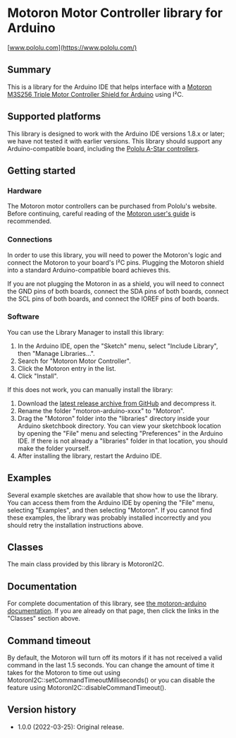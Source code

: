 # Motoron Motor Controller library for Arduino

[www.pololu.com](https://www.pololu.com/)

## Summary

This is a library for the Arduino IDE that helps interface with a
[Motoron M3S256 Triple Motor Controller Shield for Arduino][M3S256] using I&sup2;C.


## Supported platforms

This library is designed to work with the Arduino IDE versions 1.8.x or later;
we have not tested it with earlier versions.  This library should support any
Arduino-compatible board, including the [Pololu A-Star controllers][a-star].

## Getting started

### Hardware

The Motoron motor controllers can be purchased from Pololu's website.
Before continuing, careful reading of the [Motoron user's guide][guide]
is recommended.

### Connections

In order to use this library, you will need to power the Motoron's
logic and connect the Motoron to your board's I&sup2;C pins.  Plugging the
Motoron shield into a standard Arduino-compatible board achieves this.

If you are not plugging the Motoron in as a shield, you will need to connect
the GND pins of both boards, connect the SDA pins of both boards, connect
the SCL pins of both boards, and connect the IOREF pins of both boards.

### Software

You can use the Library Manager to install this library:

1. In the Arduino IDE, open the "Sketch" menu, select "Include Library", then
   "Manage Libraries...".
2. Search for "Motoron Motor Controller".
3. Click the Motoron entry in the list.
4. Click "Install".

If this does not work, you can manually install the library:

1. Download the [latest release archive from GitHub][releases]
   and decompress it.
2. Rename the folder "motoron-arduino-xxxx" to "Motoron".
3. Drag the "Motoron" folder into the "libraries" directory inside your
   Arduino sketchbook directory. You can view your sketchbook location by
   opening the "File" menu and selecting "Preferences" in the Arduino IDE. If
   there is not already a "libraries" folder in that location, you should make
   the folder yourself.
4. After installing the library, restart the Arduino IDE.

## Examples

Several example sketches are available that show how to use the library. You can
access them from the Arduino IDE by opening the "File" menu, selecting
"Examples", and then selecting "Motoron". If you cannot find these
examples, the library was probably installed incorrectly and you should retry
the installation instructions above.

## Classes

The main class provided by this library is MotoronI2C.

## Documentation

For complete documentation of this library, see [the motoron-arduino documentation][doc].  If you are already on that page, then click the links in the "Classes" section above.

## Command timeout

By default, the Motoron will turn off its motors if it has not received a valid command in the last 1.5 seconds.  You can change the amount of time it
takes for the Motoron to time out using MotoronI2C::setCommandTimeoutMilliseconds()
or you can disable the feature using
MotoronI2C::disableCommandTimeout().

## Version history

* 1.0.0 (2022-03-25): Original release.

[M3S256]: https://www.pololu.com/product/5030
[a-star]: https://www.pololu.com/a-star
[releases]: https://github.com/pololu/motoron-arduino/releases
[doc]: https://pololu.github.io/motoron-arduino/
[guide]: https://www.pololu.com/docs/0J84
[ide]: https://www.arduino.cc/en/Main/Software
